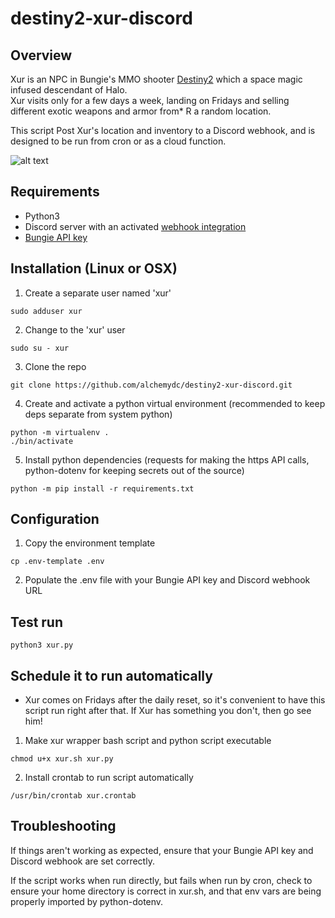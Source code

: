 # destiny2-xur-discord

## Overview
Xur is an NPC in Bungie's MMO shooter [Destiny2](https://www.bungie.net/7/en/Destiny/BeyondLight])
which a space magic infused descendant of Halo.  
Xur visits only for a few days a week, landing on Fridays and 
selling different exotic weapons and armor from* R a random location.

This script Post Xur's location and inventory to a Discord webhook,
and is designed to be run from cron or as a cloud function.

![alt text](https://alchemydc-public.s3-us-west-1.amazonaws.com/xur.png)

## Requirements
* Python3
* Discord server with an activated [webhook integration](https://support.discord.com/hc/en-us/articles/228383668-Intro-to-Webhooks)
* [Bungie API key](https://github.com/Bungie-net/api/wiki/Bungie.net-Application-Portal)

## Installation (Linux or OSX)
1. Create a separate user named 'xur'
```console
sudo adduser xur
```
2. Change to the 'xur' user
```console
sudo su - xur
```

3. Clone the repo
```console
git clone https://github.com/alchemydc/destiny2-xur-discord.git
```

4. Create and activate a python virtual environment
(recommended to keep deps separate from system python)
```console
python -m virtualenv .
./bin/activate
```

5. Install python dependencies
(requests for making the https API calls, python-dotenv for keeping secrets out of the source)
 ```console
 python -m pip install -r requirements.txt
 ```

## Configuration
1. Copy the environment template
```console
cp .env-template .env
```

2. Populate the .env file with your Bungie API key and Discord webhook URL


## Test run
```console
python3 xur.py
```

## Schedule it to run automatically
* Xur comes on Fridays after the daily reset, so it's convenient to have this script run right after that. If Xur has something you don't, then go see him!
1. Make xur wrapper bash script and python script executable
```console
chmod u+x xur.sh xur.py
```
2. Install crontab to run script automatically
```console
/usr/bin/crontab xur.crontab
```

## Troubleshooting
If things aren't working as expected, ensure that your Bungie API key and Discord webhook are set correctly.

If the script works when run directly, but fails when run by cron, check to ensure your home directory is correct in xur.sh,
and that env vars are being properly imported by python-dotenv.

